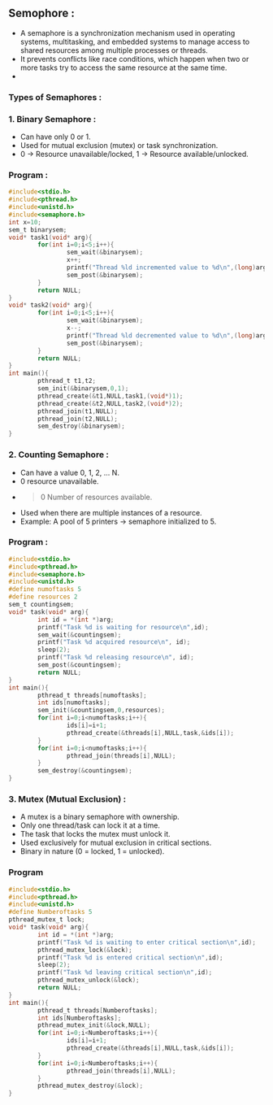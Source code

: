 ## Semophore :
- A semaphore is a synchronization mechanism used in operating systems, multitasking, and embedded systems to manage access to shared resources among multiple processes or threads.
- It prevents conflicts like race conditions, which happen when two or more tasks try to access the same resource at the same time.
- 
### Types of Semaphores :
### 1. Binary Semaphore :
- Can have only 0 or 1.
- Used for mutual exclusion (mutex) or task synchronization.
- 0 → Resource unavailable/locked, 1 → Resource available/unlocked.
### Program :
```c
#include<stdio.h>
#include<pthread.h>
#include<unistd.h>
#include<semaphore.h>
int x=10;
sem_t binarysem;
void* task1(void* arg){
        for(int i=0;i<5;i++){
                sem_wait(&binarysem);
                x++;
                printf("Thread %ld incremented value to %d\n",(long)arg,x);
                sem_post(&binarysem);
        }
        return NULL;
}
void* task2(void* arg){
        for(int i=0;i<5;i++){
                sem_wait(&binarysem);
                x--;
                printf("Thread %ld decremented value to %d\n",(long)arg,x);
                sem_post(&binarysem);
        }
        return NULL;
}
int main(){
        pthread_t t1,t2;
        sem_init(&binarysem,0,1);
        pthread_create(&t1,NULL,task1,(void*)1);
        pthread_create(&t2,NULL,task2,(void*)2);
        pthread_join(t1,NULL);
        pthread_join(t2,NULL);
        sem_destroy(&binarysem);
}
```

### 2. Counting Semaphore :
- Can have a value 0, 1, 2, … N.
- 0 resource unavailable.
- >0 Number of resources available.
- Used when there are multiple instances of a resource.
- Example: A pool of 5 printers → semaphore initialized to 5.
### Program :
```c
#include<stdio.h>
#include<pthread.h>
#include<semaphore.h>
#include<unistd.h>
#define numoftasks 5
#define resources 2
sem_t countingsem;
void* task(void* arg){
        int id = *(int *)arg;
        printf("Task %d is waiting for resource\n",id);
        sem_wait(&countingsem);
        printf("Task %d acquired resource\n", id);
        sleep(2);
        printf("Task %d releasing resource\n", id);
        sem_post(&countingsem);
        return NULL;
}
int main(){
        pthread_t threads[numoftasks];
        int ids[numoftasks];
        sem_init(&countingsem,0,resources);
        for(int i=0;i<numoftasks;i++){
                ids[i]=i+1;
                pthread_create(&threads[i],NULL,task,&ids[i]);
        }
        for(int i=0;i<numoftasks;i++){
                pthread_join(threads[i],NULL);
        }
        sem_destroy(&countingsem);
}
```

### 3. Mutex (Mutual Exclusion) :
- A mutex is a binary semaphore with ownership.
- Only one thread/task can lock it at a time.
- The task that locks the mutex must unlock it.
- Used exclusively for mutual exclusion in critical sections.
- Binary in nature (0 = locked, 1 = unlocked).

### Program
```c
#include<stdio.h>
#include<pthread.h>
#include<unistd.h>
#define Numberoftasks 5
pthread_mutex_t lock;
void* task(void* arg){
        int id = *(int *)arg;
        printf("Task %d is waiting to enter critical section\n",id);
        pthread_mutex_lock(&lock);
        printf("Task %d is entered critical section\n",id);
        sleep(2);
        printf("Task %d leaving critical section\n",id);
        pthread_mutex_unlock(&lock);
        return NULL;
}
int main(){
        pthread_t threads[Numberoftasks];
        int ids[Numberoftasks];
        pthread_mutex_init(&lock,NULL);
        for(int i=0;i<Numberoftasks;i++){
                ids[i]=i+1;
                pthread_create(&threads[i],NULL,task,&ids[i]);
        }
        for(int i=0;i<Numberoftasks;i++){
                pthread_join(threads[i],NULL);
        }
        pthread_mutex_destroy(&lock);
}
```
